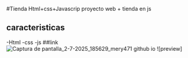#Tienda Html+css+Javascrip
proyecto web + tienda en js
## caracteristicas
-Html
-css
-js
##link
![Captura de pantalla_2-7-2025_185629_mery471 github io](https://github.com/user-attachments/assets/965be5dc-1ec9-4141-9c27-cc283750f457)
![preview]

